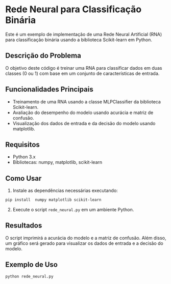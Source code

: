 # Rede Neural para Classificação Binária

Este é um exemplo de implementação de uma Rede Neural Artificial (RNA) para classificação binária usando a biblioteca Scikit-learn em Python.

## Descrição do Problema

O objetivo deste código é treinar uma RNA para classificar dados em duas classes (0 ou 1) com base em um conjunto de características de entrada.

## Funcionalidades Principais

- Treinamento de uma RNA usando a classe MLPClassifier da biblioteca Scikit-learn.
- Avaliação do desempenho do modelo usando acurácia e matriz de confusão.
- Visualização dos dados de entrada e da decisão do modelo usando matplotlib.

## Requisitos

- Python 3.x
- Bibliotecas: numpy, matplotlib, scikit-learn

## Como Usar

1. Instale as dependências necessárias executando:

```bash 
pip install  numpy matplotlib scikit-learn
```

2. Execute o script `rede_neural.py` em um ambiente Python.

## Resultados

O script imprimirá a acurácia do modelo e a matriz de confusão. Além disso, um gráfico será gerado para visualizar os dados de entrada e a decisão do modelo.

## Exemplo de Uso

```bash
python rede_neural.py
```
